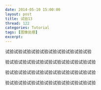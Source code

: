 ```yaml
---
date: 2014-05-10 15:00:00
layout: post
title: 试验13
thread: 122
categories: Tutorial
tags: [图像处理]
excerpt:
---
```


试验试验试验试验试验试验试验试验试验试验

验试验试验试验试验试验试验试验试验试验试验

验试验试验试验试验试验试验试验试验试验试验

验试验试验试验试验试验试验试验试验试验试验